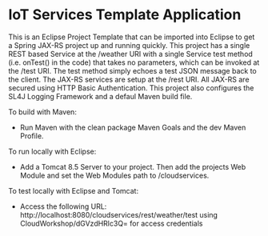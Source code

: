 **IoT Services Template Application**
==================
This is an Eclipse Project Template that can be imported into Eclipse to get a Spring JAX-RS project up and running quickly. This project has a single REST based Service at the /weather URI with a single Service test method (i.e. onTest() in the code) that takes no parameters, which can be invoked at the /test URI. The test method simply echoes a test JSON message back to the client. The JAX-RS services are setup at the /rest URI. All JAX-RS are secured using HTTP Basic Authentication. This project also configures the SL4J Logging  Framework and a defaul Maven build file.

To build with Maven: 
- Run Maven with the clean package Maven Goals and the dev Maven Profile.

To run locally with Eclipse:
- Add a Tomcat 8.5 Server to your project. Then add the projects Web Module and set the Web Modules path to /cloudservices.

To test locally with Eclipse and Tomcat: 
- Access the following URL: http://localhost:8080/cloudservices/rest/weather/test using CloudWorkshop/dGVzdHRlc3Q= for access credentials
